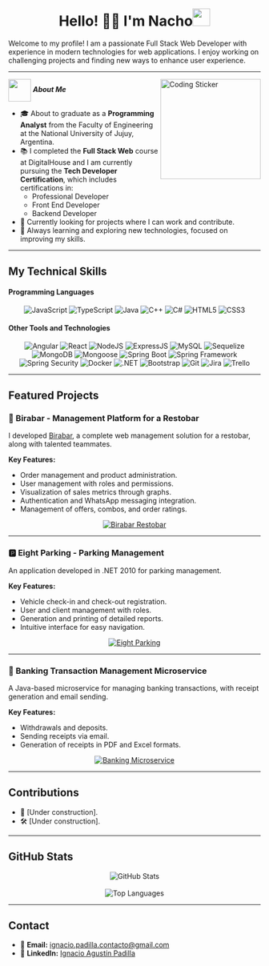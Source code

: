 <h1 align="center"><b>Hello! 👨‍💻 I'm Nacho</b><img src="https://media.giphy.com/media/hvRJCLFzcasrR4ia7z/giphy.gif" width="35"></h1>

Welcome to my profile! I am a passionate Full Stack Web Developer with experience in modern technologies for web applications. I enjoy working on challenging projects and finding new ways to enhance user experience.

---
<img align="right" width=200px alt="Coding Sticker" src="https://media.giphy.com/media/lP8xu5t2DLGG045H8F/giphy.gif" />

<img src="https://i.giphy.com/media/v1.Y2lkPTc5MGI3NjExeDZmcjl4dGVxdXkwM3AzYWhudWpicWZkOTVycmZhYnZqNTZ6MzI5eiZlcD12MV9pbnRlcm5hbF9naWZfYnlfaWQmY3Q9cw/cCOVfFwDI3awdse5A3/giphy.gif" width="45px" align="center">&nbsp;***About Me***

- 🎓 About to graduate as a **Programming Analyst** from the Faculty of Engineering at the National University of Jujuy, Argentina.  
- 📚 I completed the **Full Stack Web** course at DigitalHouse and I am currently pursuing the **Tech Developer Certification**, which includes certifications in:  
  - Professional Developer  
  - Front End Developer 
  - Backend Developer  
- 💼 Currently looking for projects where I can work and contribute.  
- 🌱 Always learning and exploring new technologies, focused on improving my skills.

---

## My Technical Skills

<h4>Programming Languages</h4>  
<div align="center">
  <img src="https://img.shields.io/badge/JavaScript-F7DF1E?style=for-the-badge&logo=javascript&logoColor=black" alt="JavaScript"/>
  <img src="https://img.shields.io/badge/TypeScript-007ACC?style=for-the-badge&logo=typescript&logoColor=white" alt="TypeScript"/>
  <img src="https://img.shields.io/badge/Java-ED8B00?style=for-the-badge&logo=java&logoColor=white" alt="Java"/>
  <img src="https://img.shields.io/badge/C++-00599C?style=for-the-badge&logo=c%2B%2B&logoColor=white" alt="C++"/>
  <img src="https://img.shields.io/badge/C%23-239120?style=for-the-badge&logo=c-sharp&logoColor=white" alt="C#"/>
  <img src="https://img.shields.io/badge/HTML5-E34F26?style=for-the-badge&logo=html5&logoColor=white" alt="HTML5"/>
  <img src="https://img.shields.io/badge/CSS3-1572B6?style=for-the-badge&logo=css3&logoColor=white" alt="CSS3"/>
</div>

<h4>Other Tools and Technologies</h4>  
<div align="center">
  <img src="https://img.shields.io/badge/Angular-DD0031?style=for-the-badge&logo=angular&logoColor=white" alt="Angular"/>
  <img src="https://img.shields.io/badge/React-61DAFB?style=for-the-badge&logo=react&logoColor=black" alt="React"/>
  <img src="https://img.shields.io/badge/Node.js-339933?style=for-the-badge&logo=node.js&logoColor=white" alt="NodeJS"/>
  <img src="https://img.shields.io/badge/Express.js-000000?style=for-the-badge&logo=express&logoColor=white" alt="ExpressJS"/>
  <img src="https://img.shields.io/badge/MySQL-4479A1?style=for-the-badge&logo=mysql&logoColor=white" alt="MySQL"/>
  <img src="https://img.shields.io/badge/Sequelize-52B0E7?style=for-the-badge&logo=sequelize&logoColor=white" alt="Sequelize"/>
  <img src="https://img.shields.io/badge/MongoDB-4EA94B?style=for-the-badge&logo=mongodb&logoColor=white" alt="MongoDB"/>
  <img src="https://img.shields.io/badge/Mongoose-880000?style=for-the-badge&logo=mongoose&logoColor=white" alt="Mongoose"/>
  <img src="https://img.shields.io/badge/Spring%20Boot-6DB33F?style=for-the-badge&logo=spring-boot&logoColor=white" alt="Spring Boot"/>
  <img src="https://img.shields.io/badge/Spring%20Framework-6DB33F?style=for-the-badge&logo=spring&logoColor=white" alt="Spring Framework"/>
  <img src="https://img.shields.io/badge/Spring%20Security-6DB33F?style=for-the-badge&logo=spring-security&logoColor=white" alt="Spring Security"/>
  <img src="https://img.shields.io/badge/Docker-2496ED?style=for-the-badge&logo=docker&logoColor=white" alt="Docker"/>
  <img src="https://img.shields.io/badge/.NET-512BD4?style=for-the-badge&logo=dotnet&logoColor=white" alt=".NET"/>
  <img src="https://img.shields.io/badge/Bootstrap-7952B3?style=for-the-badge&logo=bootstrap&logoColor=white" alt="Bootstrap"/>
  <img src="https://img.shields.io/badge/Git-F05032?style=for-the-badge&logo=git&logoColor=white" alt="Git"/>
  <img src="https://img.shields.io/badge/Jira-0052CC?style=for-the-badge&logo=jira&logoColor=white" alt="Jira"/>
  <img src="https://img.shields.io/badge/Trello-0052CC?style=for-the-badge&logo=trello&logoColor=white" alt="Trello"/>
</div>

---

## Featured Projects

### 🚀 Birabar - Management Platform for a Restobar  
I developed [Birabar](https://birabar-frontend.onrender.com/principal), a complete web management solution for a restobar, along with talented teammates.  

**Key Features:**
- Order management and product administration.  
- User management with roles and permissions.  
- Visualization of sales metrics through graphs.  
- Authentication and WhatsApp messaging integration.  
- Management of offers, combos, and order ratings.

<div align="center">
    <a href="https://github.com/nachopad/birabar-restobar">
        <img src="https://github-readme-stats.vercel.app/api/pin/?username=nachopad&repo=birabar-restobar&theme=tokyonight" alt="Birabar Restobar">
    </a>
</div>

---

### 🅿️ Eight Parking - Parking Management  
An application developed in .NET 2010 for parking management.  

**Key Features:**
- Vehicle check-in and check-out registration.  
- User and client management with roles.  
- Generation and printing of detailed reports.  
- Intuitive interface for easy navigation.

<div align="center">
    <a href="https://github.com/nachopad/eight-parking-net-2010">
        <img src="https://github-readme-stats.vercel.app/api/pin/?username=nachopad&repo=eight-parking-net-2010&theme=tokyonight" alt="Eight Parking">
    </a>
</div>

---

### 🏦 Banking Transaction Management Microservice  
A Java-based microservice for managing banking transactions, with receipt generation and email sending.

**Key Features:**
- Withdrawals and deposits.  
- Sending receipts via email.  
- Generation of receipts in PDF and Excel formats.

<div align="center">
    <a href="https://github.com/nachopad/java-banking-transaction-service">
        <img src="https://github-readme-stats.vercel.app/api/pin/?username=nachopad&repo=java-banking-transaction-service&theme=tokyonight" alt="Banking Microservice">
    </a>
</div>

---

## Contributions  
- 🌟 [Under construction].  
- 🛠️ [Under construction].  

---

## GitHub Stats

<div align="center">
    <img src="https://github-readme-stats.vercel.app/api?username=nachopad&show_icons=true&theme=tokyonight" alt="GitHub Stats">
    <br><br>
    <img src="https://github-readme-stats.vercel.app/api/top-langs/?username=nachopad&theme=tokyonight" alt="Top Languages">
</div>

---

## Contact  
- 📧 **Email:** ignacio.padilla.contacto@gmail.com  
- 💼 **LinkedIn:** [Ignacio Agustín Padilla](https://www.linkedin.com/in/ignacio-padilla/)
